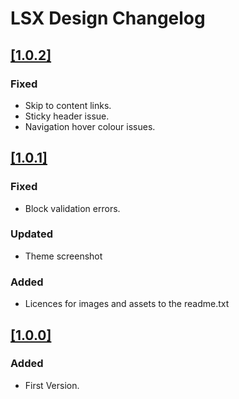 # LSX Design Changelog

## [[1.0.2]](https://github.com/lightspeeddevelopment/lsx-design/releases/tag/1.0.2)

### Fixed
- Skip to content links.
- Sticky header issue.
- Navigation hover colour issues.

## [[1.0.1]](https://github.com/lightspeeddevelopment/lsx-design/releases/tag/1.0.1)

### Fixed
- Block validation errors.

### Updated
- Theme screenshot

### Added
- Licences for images and assets to the readme.txt

## [[1.0.0]](https://github.com/lightspeeddevelopment/lsx-design/releases/tag/1.0.0)

### Added

- First Version.
